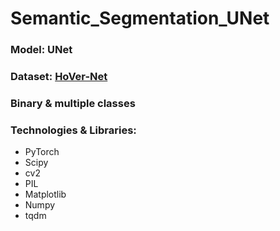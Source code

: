 # Semantic_Segmentation_UNet
### Model: UNet
### Dataset: [HoVer-Net](https://warwick.ac.uk/fac/cross_fac/tia/data/hovernet/)
### Binary & multiple classes
### Technologies & Libraries:
- PyTorch
- Scipy
- cv2
- PIL
- Matplotlib
- Numpy
- tqdm
